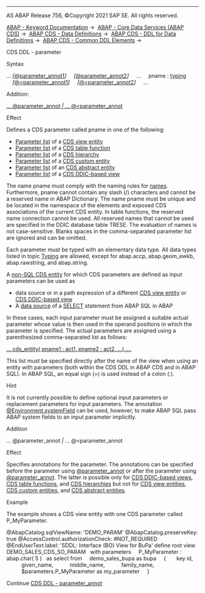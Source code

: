   

* * *

AS ABAP Release 756, ©Copyright 2021 SAP SE. All rights reserved.

[ABAP - Keyword Documentation](javascript:call_link\('abenabap.htm'\)) →  [ABAP - Core Data Services (ABAP CDS)](javascript:call_link\('abencds.htm'\)) →  [ABAP CDS - Data Definitions](javascript:call_link\('abencds_entities.htm'\)) →  [ABAP CDS - DDL for Data Definitions](javascript:call_link\('abencds_f1_ddl_syntax.htm'\)) →  [ABAP CDS - Common DDL Elements](javascript:call_link\('abencds_ddl_common_elements.htm'\)) → 

CDS DDL - parameter

Syntax

... *\[*[@parameter\_annot1](javascript:call_link\('abencds_f1_parameter_annotations.htm'\))*\]*
    *\[*[@parameter\_annot2](javascript:call_link\('abencds_f1_parameter_annotations.htm'\))*\]*
    ...
    pname : [typing](javascript:call_link\('abencds_typing.htm'\))
    *\[*[@<parameter\_annot1](javascript:call_link\('abencds_f1_parameter_annotations.htm'\))*\]*
    *\[*[@<parameter\_annot2](javascript:call_link\('abencds_f1_parameter_annotations.htm'\))*\]*
    ...

Addition:

[... @parameter\_annot *|* ... @<parameter\_annot](#!ABAP_ONE_ADD@1@)

Effect

Defines a CDS parameter called pname in one of the following:

-   [Parameter list](javascript:call_link\('abencds_parameter_list_v2.htm'\)) of a [CDS view entity](javascript:call_link\('abencds_v2_view_glosry.htm'\) "Glossary Entry")
-   [Parameter list](javascript:call_link\('abencds_f1_func_parameter_list.htm'\)) of a [CDS table function](javascript:call_link\('abencds_table_function_glosry.htm'\) "Glossary Entry")
-   [Parameter list](javascript:call_link\('abencds_f1_hiera_parameter_list.htm'\)) of a [CDS hierarchy](javascript:call_link\('abencds_hierarchy_glosry.htm'\) "Glossary Entry")
-   [Parameter list](javascript:call_link\('abencds_f1_custom_parameter_list.htm'\)) of a [CDS custom entity](javascript:call_link\('abencds_custom_entity_glosry.htm'\) "Glossary Entry")
-   [Parameter list](javascript:call_link\('abencds_f1_entity_parameter_list.htm'\)) of an [CDS abstract entity](javascript:call_link\('abencds_abstract_entity_glosry.htm'\) "Glossary Entry")
-   [Parameter list](javascript:call_link\('abencds_parameter_list_v1.htm'\)) of a [CDS DDIC-based view](javascript:call_link\('abencds_v1_view_glosry.htm'\) "Glossary Entry")

The name pname must comply with the naming rules for [names](javascript:call_link\('abencds_general_syntax_rules.htm'\)). Furthermore, pname cannot contain any slash (/) characters and cannot be a reserved name in ABAP Dictionary. The name pname must be unique and be located in the namespace of the elements and exposed CDS associations of the current CDS entity. In table functions, the reserved name connection cannot be used. All reserved names that cannot be used are specified in the DDIC database table TRESE. The evaluation of names is not case-sensitive. Blanks spaces in the comma-separated parameter list are ignored and can be omitted.

Each parameter must be typed with an elementary data type. All data types listed in topic [Typing](javascript:call_link\('abencds_typing.htm'\)) are allowed, except for abap.accp, abap.geom\_ewkb, abap.rawstring, and abap.string.

A [non-SQL CDS entity](javascript:call_link\('abencds_non_sql_entity_glosry.htm'\) "Glossary Entry") for which CDS parameters are defined as input parameters can be used as

-   data source or in a path expression of a different [CDS view entity](javascript:call_link\('abencds_v2_view_glosry.htm'\) "Glossary Entry") or [CDS DDIC-based view](javascript:call_link\('abencds_v1_view_glosry.htm'\) "Glossary Entry")
-   A [data source](javascript:call_link\('abapselect_data_source.htm'\)) of a [SELECT](javascript:call_link\('abapselect.htm'\)) statement from ABAP SQL in ABAP

In these cases, each input parameter must be assigned a suitable actual parameter whose value is then used in the operand positions in which the parameter is specified. The actual parameters are assigned using a parenthesized comma-separated list as follows:

[... cds\_entity( pname1 : act1, pname2 : act2, ...) ...](javascript:call_link\('abencds_select_parameters_v2.htm'\)),

This list must be specified directly after the name of the view when using an entity with parameters (both within the CDS DDL in ABAP CDS and in ABAP SQL). In ABAP SQL, an equal sign (\=) is used instead of a colon (:).

Hint

It is not currently possible to define optional input parameters or replacement parameters for input parameters. The annotation [@Environment.systemField](javascript:call_link\('abencds_f1_parameter_annotations.htm'\)) can be used, however, to make ABAP SQL pass ABAP system fields to an input parameter implicitly.

Addition   

... @parameter\_annot *|* ... @<parameter\_annot

Effect

Specifies annotations for the parameter. The annotations can be specified before the parameter using [@parameter\_annot](javascript:call_link\('abencds_f1_parameter_annotations.htm'\)) or after the parameter using [@parameter\_annot](javascript:call_link\('abencds_f1_parameter_annotations.htm'\)). The latter is possible only for [CDS DDIC-based views](javascript:call_link\('abencds_v1_view_glosry.htm'\) "Glossary Entry"), [CDS table functions](javascript:call_link\('abencds_table_function_glosry.htm'\) "Glossary Entry"), and [CDS hierarchies](javascript:call_link\('abencds_hierarchy_glosry.htm'\) "Glossary Entry") but not for [CDS view entities](javascript:call_link\('abencds_v2_view_glosry.htm'\) "Glossary Entry"), [CDS custom entities](javascript:call_link\('abencds_custom_entity_glosry.htm'\) "Glossary Entry"), and [CDS abstract entities](javascript:call_link\('abencds_abstract_entity_glosry.htm'\) "Glossary Entry").

Example

The example shows a CDS view entity with one CDS parameter called P\_MyParameter.

@AbapCatalog.sqlViewName: 'DEMO\_PARAM'
@AbapCatalog.preserveKey: true
@AccessControl.authorizationCheck: #NOT\_REQUIRED
@EndUserText.label: 'SDDL: Interface (BO) View for BuPa'
define root view DEMO\_SALES\_CDS\_SO\_PARAM
  with parameters
    P\_MyParameter : abap.char( 5 )
  as select from
    demo\_sales\_bupa as bupa
    {
      key id,
          given\_name,
          middle\_name,
          family\_name,
          $parameters.P\_MyParameter as my\_parameter
    }

Continue
[CDS DDL - parameter\_annot](javascript:call_link\('abencds_f1_parameter_annotations.htm'\))